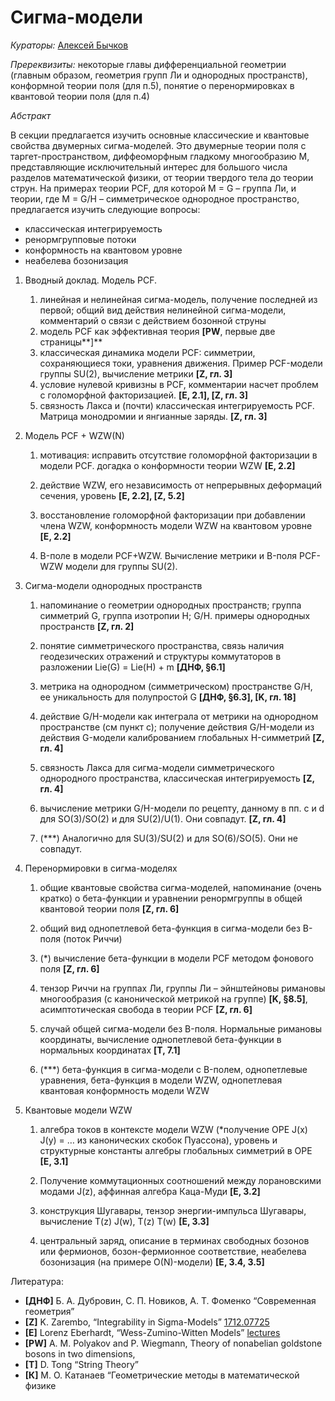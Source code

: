 # Сигма-модели

*Кураторы:* [Алексей Бычков](byalst@gmail.com)

*Пререквизиты:* некоторые главы дифференциальной геометрии (главным образом, геометрия групп Ли и однородных пространств), конформной теории поля (для п.5), понятие о перенормировках в квантовой теории поля (для п.4)

*Абстракт*

В секции предлагается изучить основные классические и квантовые свойства двумерных сигма-моделей. Это двумерные теории поля с таргет-пространством, диффеоморфным гладкому многообразию M, представляющие исключительный интерес для большого числа разделов математической физики, от теории твердого тела до теории струн. На примерах теории PCF, для которой M = G – группа Ли, и теории, где M = G/H – симметрическое однородное пространство, предлагается изучить следующие вопросы: 

- классическая интегрируемость
- ренормгрупповые потоки
- конформность на квантовом уровне
- неабелева бозонизация


1. Вводный доклад. Модель PCF.
   1. линейная и нелинейная сигма-модель, получение последней из первой; общий вид действия нелинейной сигма-модели, комментарий о связи с действием бозонной струны
   1. модель PCF как эффективная теория **[PW**, первые две страницы**]**
   1. классическая динамика модели PCF: симметрии, сохраняющиеся токи, уравнения движения. Пример PCF-модели группы SU(2), вычисление метрики **[Z, гл. 3]**
   1. условие нулевой кривизны в PCF, комментарии насчет проблем с голоморфной факторизацией. **[E, 2.1], [Z, гл. 3]**
   1. связность Лакса и (почти) классическая интегрируемость PCF. Матрица монодромии и янгианные заряды. **[Z, гл. 3]**

2. Модель PCF + WZW(N)

   1. мотивация: исправить отсутствие голоморфной факторизации в модели PCF. догадка о конформности теории WZW **[E, 2.2]**

   2. действие WZW, его независимость от непрерывных деформаций сечения, уровень **[E, 2.2], [Z, 5.2]**

   3. восстановление голоморфной факторизации при добавлении члена WZW, конформность модели WZW на квантовом уровне **[E, 2.2]**

   4. B-поле в модели PCF+WZW. Вычисление метрики и B-поля PCF-WZW модели для группы SU(2).

3. Сигма-модели однородных пространств

   1. напоминание о геометрии однородных пространств; группа симметрий G, группа изотропии H; G/H. примеры однородных пространств **[Z, гл. 2]**

   2. понятие симметрического пространства, связь наличия геодезических отражений и структуры коммутаторов в разложении Lie(G) = Lie(H) + m **[ДНФ, §6.1]**

   3. метрика на однородном (симметрическом) пространстве G/H, ее уникальность для полупростой G  **[ДНФ, §6.3], [K, гл. 18]**

   4. действие G/H-модели как интеграла от метрики на однородном пространстве (см пункт с); получение действия G/H-модели из действия G-модели калиброванием глобальных H-симметрий **[Z, гл. 4]**

   5. связность Лакса для сигма-модели симметрического однородного пространства, классическая интегрируемость **[Z, гл. 4]**

   6. вычисление метрики G/H-модели по рецепту, данному в пп. c и d для SO(3)/SO(2) и для SU(2)/U(1). Они совпадут. **[Z, гл. 4]**

   7. (\*\*\*) Аналогично для SU(3)/SU(2) и для SO(6)/SO(5). Они не совпадут.

4. Перенормировки в сигма-моделях

   1. общие квантовые свойства сигма-моделей, напоминание (очень кратко) о бета-функции и уравнении ренормгруппы в общей квантовой теории поля **[Z, гл. 6]** 

   2. общий вид однопетлевой бета-функция в сигма-модели без B-поля (поток Риччи)

   3. (\*) вычисление бета-функции в модели PCF методом фонового поля **[Z, гл. 6]**

   4. тензор Риччи на группах Ли, группы Ли – эйнштейновы римановы многообразия (с канонической метрикой на группе) **[K, §8.5]**, асимптотическая свобода в теории PCF **[Z, гл. 6]**

   5. случай общей сигма-модели без B-поля. Нормальные римановы координаты, вычисление однопетлевой бета-функции в нормальных координатах **[T, 7.1]**

   6. (\*\*\*) бета-функция в сигма-модели с B-полем, однопетлевые уравнения, бета-функция в модели WZW, однопетлевая квантовая конформность модели WZW

5. Квантовые модели WZW

   1. алгебра токов в контексте модели WZW (\*получение OPE J(x) J(y) = … из канонических скобок Пуассона), уровень и структурные константы алгебры глобальных симметрий в OPE **[E, 3.1]**

   2. Получение коммутационных соотношений между лорановскими модами J(z), аффинная алгебра Каца-Муди **[E, 3.2]**

   3. конструкция Шугавары, тензор энергии-импульса Шугавары, вычисление T(z) J(w), T(z) T(w) **[E, 3.3]**

   4. центральный заряд, описание в терминах свободных бозонов или фермионов, бозон-фермионное соответствие, неабелева бозонизация (на примере O(N)-модели) **[E, 3.4, 3.5]**

Литература:

- **[ДНФ]** Б. А. Дубровин, С. П. Новиков, А. Т. Фоменко “Современная геометрия”
- **[Z]** K. Zarembo, “Integrability in Sigma-Models” [1712.07725](https://arxiv.org/abs/1712.07725)
- **[E]** Lorenz Eberhardt, “Wess-Zumino-Witten Models” [lectures](http://sns.ias.edu/~elorenz/Talks.html)
- **[PW]** A. M. Polyakov and P. Wiegmann, Theory of nonabelian goldstone bosons in two dimensions,
- **[T]** D. Tong “String Theory”
- **[К]** М. О. Катанаев “Геометрические методы в математической физике
